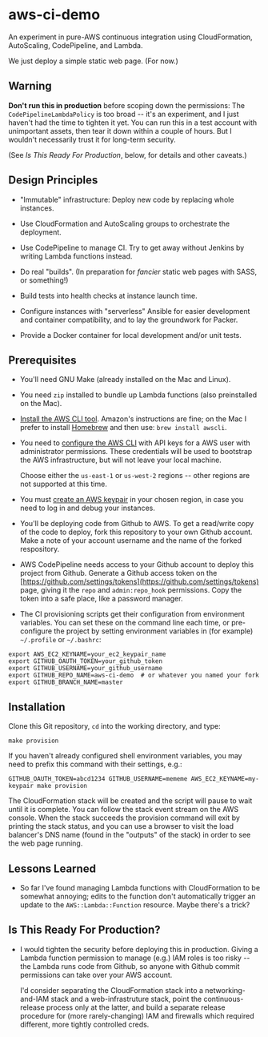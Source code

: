 # aws-ci-demo

An experiment in pure-AWS continuous integration using
CloudFormation, AutoScaling, CodePipeline, and Lambda.

We just deploy a simple static web page. (For now.)

## Warning

**Don't run this in production** before scoping down the permissions:
  The `CodePipelineLambdaPolicy` is too broad -- it's an experiment,
  and I just haven't had the time to tighten it yet. You can run this
  in a test account with unimportant assets, then tear it down within
  a couple of hours. But I wouldn't necessarily trust it for long-term
  security.

  (See *Is This Ready For Production*, below, for details and other
  caveats.)

## Design Principles

- "Immutable" infrastructure: Deploy new code by replacing whole
  instances.

- Use CloudFormation and AutoScaling groups to orchestrate the
  deployment.

- Use CodePipeline to manage CI. Try to get away
  without Jenkins by writing Lambda functions instead.

- Do real "builds". (In preparation for *fancier* static web pages
  with SASS, or something!)

- Build tests into health checks at instance launch time.

- Configure instances with "serverless" Ansible for easier development
  and container compatibility, and to lay the groundwork for Packer.

- Provide a Docker container for local development and/or unit tests.

## Prerequisites

- You'll need GNU Make (already installed on the Mac and Linux).

- You need `zip` installed to bundle up Lambda functions (also
  preinstalled on the Mac).

- [Install the AWS CLI tool](https://aws.amazon.com/cli/). Amazon's
  instructions are fine; on the Mac I prefer to install
  [Homebrew](http://brew.sh) and then use: `brew install awscli`.

- You need to
  [configure the AWS CLI](http://docs.aws.amazon.com/cli/latest/userguide/cli-chap-getting-started.html)
  with API keys for a AWS user with administrator permissions. These
  credentials will be used to bootstrap the AWS infrastructure, but
  will not leave your local machine.

  Choose either the `us-east-1` or `us-west-2` regions -- other
  regions are not supported at this time.

- You must
  [create an AWS keypair](http://docs.aws.amazon.com/AWSEC2/latest/UserGuide/ec2-key-pairs.html#having-ec2-create-your-key-pair)
  in your chosen region, in case you need to log in and debug your
  instances.

- You'll be deploying code from Github to AWS. To get a read/write
  copy of the code to deploy, fork this repository to your own Github
  account. Make a note of your account username and the name of the
  forked respository.

- AWS CodePipeline needs access to your Github account to deploy this
  project from Github. Generate a Github access token on the
  [https://github.com/settings/tokens](https://github.com/settings/tokens)
  page, giving it the `repo` and `admin:repo_hook` permissions. Copy
  the token into a safe place, like a password manager.

- The CI provisioning scripts get their configuration from environment
  variables. You can set these on the command line each time, or
  pre-configure the project by setting environment variables in (for
  example) `~/.profile` or `~/.bashrc`:

```
export AWS_EC2_KEYNAME=your_ec2_keypair_name
export GITHUB_OAUTH_TOKEN=your_github_token
export GITHUB_USERNAME=your_github_username
export GITHUB_REPO_NAME=aws-ci-demo  # or whatever you named your fork
export GITHUB_BRANCH_NAME=master
```

## Installation

Clone this Git repository, `cd` into the working directory, and type:

```
make provision
```

If you haven't already configured shell environment variables, you may
need to prefix this command with their settings, e.g.:

```
GITHUB_OAUTH_TOKEN=abcd1234 GITHUB_USERNAME=mememe AWS_EC2_KEYNAME=my-keypair make provision
```

The CloudFormation stack will be created and the script will pause to
wait until it is complete. You can follow the stack event stream on
the AWS console. When the stack succeeds the provision command will
exit by printing the stack status, and you can use a browser to visit
the load balancer's DNS name (found in the "outputs" of the stack) in
order to see the web page running.

## Lessons Learned

- So far I've found managing Lambda functions with CloudFormation to
  be somewhat annoying; edits to the function don't automatically
  trigger an update to the `AWS::Lambda::Function` resource. Maybe
  there's a trick?

## Is This Ready For Production?

- I would tighten the security before deploying this in
  production. Giving a Lambda function permission to manage (e.g.) IAM
  roles is too risky -- the Lambda runs code from Github, so anyone
  with Github commit permissions can take over your AWS account.

  I'd consider separating the CloudFormation stack into a
  networking-and-IAM stack and a web-infrastruture stack, point the
  continuous-release process only at the latter, and build a separate
  release procedure for (more rarely-changing) IAM and firewalls which
  required different, more tightly controlled creds.


